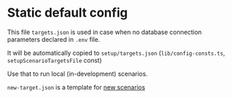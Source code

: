 # Static default config

This file `targets.json` is used in case when no database connection parameters
declared in `.env` file.

It will be automatically copied to `setup/targets.json` (`lib/config-consts.ts`, `setupScenarioTargetsFile` const)

Use that to run local (in-development) scenarios.


`new-target.json` is a template for [new scenarios](../doc/new-scenario.md)